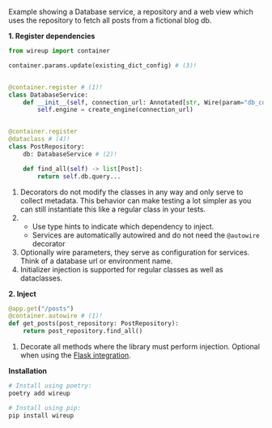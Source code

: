 Example showing a Database service, a repository and a web view which uses the repository to fetch all posts 
from a fictional blog db.

**1. Register dependencies**

```python
from wireup import container

container.params.update(existing_dict_config) # (3)!


@container.register # (1)!
class DatabaseService:
    def __init__(self, connection_url: Annotated[str, Wire(param="db_connection_url")]):
        self.engine = create_engine(connection_url)


@container.register
@dataclass # (4)!
class PostRepository:
    db: DatabaseService # (2)!

    def find_all(self) -> list[Post]:
        return self.db.query...

```

1. Decorators do not modify the classes in any way and only serve to collect metadata. This behavior can make
   testing a lot simpler as you can still instantiate this like a regular class in your tests.
2.  * Use type hints to indicate which dependency to inject.
    * Services are automatically autowired and do not need the `@autowire` decorator
3. Optionally wire parameters, they serve as configuration for services. Think of a database url or environment name.
4. Initializer injection is supported for regular classes as well as dataclasses.

**2. Inject**

```python
@app.get("/posts")
@container.autowire # (1)!
def get_posts(post_repository: PostRepository):
    return post_repository.find_all()
```

1. Decorate all methods where the library must perform injection.
   Optional when using the [Flask integration](flask_integration.md).


**Installation**

```bash
# Install using poetry:
poetry add wireup

# Install using pip:
pip install wireup
```
